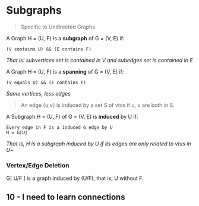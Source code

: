 # Subgraphs
> Specific to Undirected Graphs

A Graph H = (U, F) is a **subgraph** of G = (V, E) if:
```
(V contains U) && (E contains F)
```
*That is: subvertices set is contained in V and subedges set is contained in E*

A Graph H = (U, F) is a **spanning** of G = (V, E) if:
```
(V equals U) && (E contains F)
```
*Same vertices, less edges*

> An edge {u,v} is induced by a set S of vtxs if u, v are both in S. 

A Subgraph H = (U, F) of G = (V, E) is **induced** by U if:
```
Every edge in F is a induced G edge by U
H = G[U]
```
*That is, H is a subgraph induced by U if its edges are only related to vtxs in U*~

### Vertex/Edge Deletion
G[ U/F ] is a graph induced by (U/F), that is, U without F.


## 10 - I need to learn connections